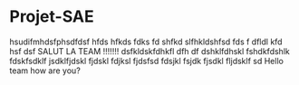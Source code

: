 # Projet-SAE


hsudifmhdsfphsdfdsf
hfds
hfkds
fdks
fd
shfkd
slfhkldshfsd
fds
f
dfldl
kfd
hsf
dsf SALUT LA TEAM
!!!!!!!
dsfkldskfdhkfl
dfh
df
dshklfdhskl
fshdkfdshlk
fdskfsdklf
jsdklfjdskl
fjdskl
fdjksl
fjdsfsd
fdsjkl
fsjdk
fjsdkl
fljdsklf
sd
Hello team how are you?

